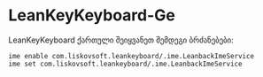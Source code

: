# LeanKeyKeyboard-Ge
LeanKeyKeyboard ქართული 
შეიყვანეთ შემდეგი ბრძანებები:
```
ime enable com.liskovsoft.leankeyboard/.ime.LeanbackImeService  
ime set com.liskovsoft.leankeyboard/.ime.LeanbackImeService
```
